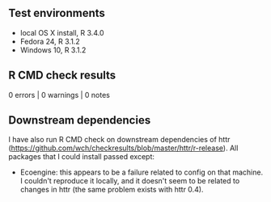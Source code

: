 ## Test environments
* local OS X install, R 3.4.0
* Fedora 24, R 3.1.2
* Windows 10, R 3.1.2

## R CMD check results

0 errors | 0 warnings | 0 notes

## Downstream dependencies
I have also run R CMD check on downstream dependencies of httr 
(https://github.com/wch/checkresults/blob/master/httr/r-release). 
All packages that I could install passed except:

* Ecoengine: this appears to be a failure related to config on 
  that machine. I couldn't reproduce it locally, and it doesn't 
  seem to be related to changes in httr (the same problem exists 
  with httr 0.4).
